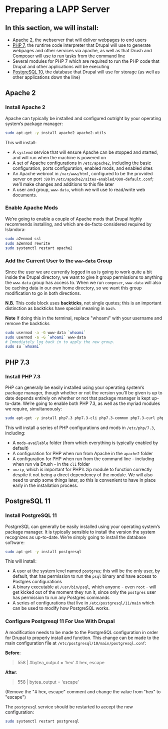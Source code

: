 # Preparing a LAPP Server

## In this section, we will install:

- [Apache 2](https://httpd.apache.org/), the webserver that will deliver webpages to end users
- [PHP 7](https://www.php.net/), the runtime code interpreter that Drupal will use to generate webpages and other services via apache, as well as that Drush and Composer will use to run tasks from the command line
- Several modules for PHP 7 which are required to run the PHP code that Drupal and other applications will be executing
- [PostgreSQL 10](https://www.postgresql.org/), the database that Drupal will use for storage (as well as other applications down the line)

## Apache 2

### Install Apache 2

Apache can typically be installed and configured outright by your operating system’s package manager:

```bash
sudo apt-get -y install apache2 apache2-utils
```

This will install:

- A `systemd` service that will ensure Apache can be stopped and started, and will run when the machine is powered on
- A set of Apache configurations in `/etc/apache2`, including the basic configuration, ports configuration, enabled mods, and enabled sites
- An Apache webroot in `/var/www/html`, configured to be the provided server on port `:80` in `/etc/apache2/sites-enabled/000-default.conf`; we’ll make changes and additions to this file later
- A user and group, `www-data`, which we will use to read/write web documents.

### Enable Apache Mods

We’re going to enable a couple of Apache mods that Drupal highly recommends installing, and which are de-facto considered required by Islandora:

```bash
sudo a2enmod ssl
sudo a2enmod rewrite
sudo systemctl restart apache2
```

### Add the Current User to the `www-data` Group

Since the user we are currently logged in as is going to work quite a bit inside the Drupal directory, we want to give it group permissions to anything the `www-data` group has access to. When we run `composer`, `www-data` will also be caching data in our own home directory, so we want this group modification to go in both directions.

**N.B.** This code block uses **backticks**, not single quotes; this is an important distinction as backticks have special meaning in `bash`.

**Note** If doing this in the terminal, replace "whoami" with your username and remove the backticks

```bash
sudo usermod -a -G www-data `whoami`
sudo usermod -a -G `whoami` www-data
# Immediately log back in to apply the new group.
sudo su `whoami`
```

## PHP 7.3

### Install PHP 7.3

PHP can generally be easily installed using your operating system’s package manager, though whether or not the version you’ll be given is up to date depends entirely on whether or not that package manager is kept up-to-date. We’re going to enable both PHP 7.3, as well as the myriad modules we require, simultaneously:

```bash
sudo apt-get -y install php7.3 php7.3-cli php7.3-common php7.3-curl php7.3-dev php7.3-gd php7.3-imap php7.3-json php7.3-mbstring php7.3-opcache php7.3-xml php7.3-yaml php7.3-zip libapache2-mod-php7.3 php-pgsql php-redis php-xdebug unzip
```

This will install a series of PHP configurations and mods in `/etc/php/7.3`, including:

- A `mods-available` folder (from which everything is typically enabled by default)
- A configuration for PHP when run from Apache in the `apache2` folder
- A configuration for PHP when run from the command line - including when run via Drush - in the `cli` folder
- `unzip`, which is important for PHP’s zip module to function correctly despite it not being a direct dependency of the module. We will also need to unzip some things later, so this is convenient to have in place early in the installation process.

## PostgreSQL 11

### Install PostgreSQL 11

PostgreSQL can generally be easily installed using your operating system’s package manager. It is typically sensible to install the version the system recognizes as up-to-date. We’re simply going to install the database software:

```bash
sudo apt-get -y install postgresql
```

This will install:

- A user at the system level named `postgres`; this will be the only user, by default, that has permission to run the `psql` binary and have access to Postgres configurations
- A binary executable at `/usr/bin/psql`, which anyone - even `root` - will get kicked out of the moment they run it, since only the `postgres` user has permission to run any Postgres commands
- A series of configurations that live in `/etc/postgresql/11/main` which can be used to modify how PostgreSQL works.

### Configure Postgresql 11 For Use With Drupal

A modification needs to be made to the PostgreSQL configuration in order for Drupal to properly install and function. This change can be made to the main configuration file at `/etc/postgresql/10/main/postgresql.conf`:

**Before**:
> 558 | #bytea_output = ‘hex’                      # hex, escape 

**After**:
> 558 | bytea_output = ‘escape’

(Remove the "# hex, escape" comment and change the value from "hex" to "escape")

The `postgresql` service should be restarted to accept the new configuration:

```bash
sudo systemctl restart postgresql
```
